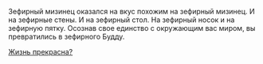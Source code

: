 Зефирный мизинец оказался на вкус похожим на зефирный
мизинец. И на зефирные стены. И на зефирный стол. На
зефирный носок и на зефирную пятку. Осознав свое единство
с окружающим вас миром, вы превратились в зефирного Будду.

[Жизнь прекрасна?](Life/LifeIsGood.md)

